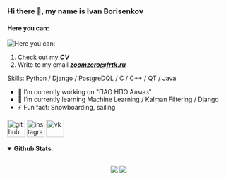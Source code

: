 ### Hi there 👋, my name is Ivan Borisenkov
#### Here you can:
![Here you can:](https://sun9-35.userapi.com/impg/SHXKeL-iG9Ea7q8B7yNHflpNdFWAb9xabvozuw/WLFaN-moLpI.jpg?size=688x412&quality=96&sign=3d91434b106886696fe32097f499d11e&type=album)

1. Check out my [***CV***](CV.pdf)
2. Write to my email ***zoomzero@frtk.ru*** 

Skills: Python / Django / PostgreDQL / C / C++ / QT / Java

- 🔭 I’m currently working on "ПАО НПО Алмаз" 
- 🌱 I’m currently learning Machine Learning / Kalman Filtering / Django
- ⚡ Fun fact: Snowboarding, sailing 


[<img src='https://cdn.jsdelivr.net/npm/simple-icons@3.0.1/icons/github.svg' alt='github' height='40'>](https://github.com/ZoomZero)  [<img src='https://cdn.jsdelivr.net/npm/simple-icons@3.0.1/icons/instagram.svg' alt='instagram' height='40'>](https://www.instagram.com/fadevapor/)  [<img src='https://cdn.jsdelivr.net/npm/simple-icons@3.0.1/icons/vk.svg' alt='vk' height='40'>](https://vk.com/zoomzero)  

<details open>
 <summary> <b>Github Stats</b>: </summary>
<br>
<p align = "center">
  <img src = "https://github-readme-stats.vercel.app/api?username=ZoomZero&show_icons=true&theme=system&line_height=27">
  <img src = "https://github-readme-stats.vercel.app/api/top-langs/?username=ZoomZero&hide=css,java,html&theme=system">
</p>

</details>
